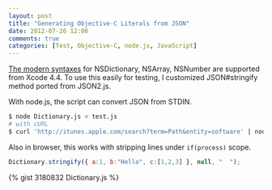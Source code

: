 ```yaml
---
layout: post
title: "Generating Objective-C Literals from JSON"
date: 2012-07-26 12:00
comments: true
categories: [Test, Objective-C, node.js, JavaScript]
---
```


[The modern syntaxes](http://clang.llvm.org/docs/ObjectiveCLiterals.html) for NSDictionary, NSArray, NSNumber are supported from Xcode 4.4. To use this easily for testing, I customized JSON#stringify method ported from JSON2.js.

With node.js, the script can convert JSON from STDIN.

```bash
$ node Dictionary.js < test.js
# with cURL
$ curl 'http://itunes.apple.com/search?term=Path&entity=software' | node Dictionary.js
```

Also in browser, this works with stripping lines under `if(process)` scope.

```js
Dictionary.stringify({ a:1, b:"Hello", c:[1,2,3] }, null, "  ");
```

<!--more-->

{% gist 3180832 Dictionary.js %}